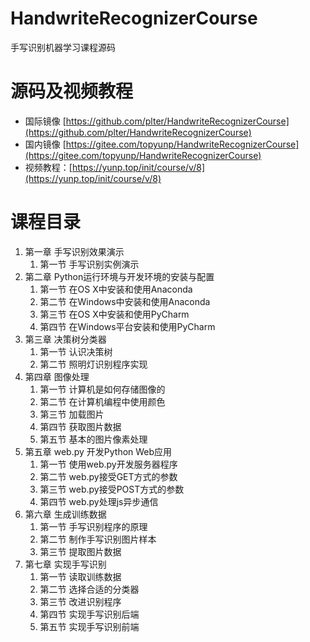 # HandwriteRecognizerCourse  
手写识别机器学习课程源码  

# 源码及视频教程  

* 国际镜像 [https://github.com/plter/HandwriteRecognizerCourse](https://github.com/plter/HandwriteRecognizerCourse) 
* 国内镜像 [https://gitee.com/topyunp/HandwriteRecognizerCourse](https://gitee.com/topyunp/HandwriteRecognizerCourse)
* 视频教程：[https://yunp.top/init/course/v/8](https://yunp.top/init/course/v/8)  

# 课程目录 

1. 第一章 手写识别效果演示
    1. 第一节 手写识别实例演示 
1. 第二章 Python运行环境与开发环境的安装与配置
    1. 第一节 在OS X中安装和使用Anaconda 
    1. 第二节 在Windows中安装和使用Anaconda 
    1. 第三节 在OS X中安装和使用PyCharm 
    1. 第四节 在Windows平台安装和使用PyCharm 
1. 第三章 决策树分类器
    1. 第一节 认识决策树 
    1. 第二节 照明灯识别程序实现 
1. 第四章 图像处理
    1. 第一节 计算机是如何存储图像的 
    1. 第二节 在计算机编程中使用颜色 
    1. 第三节 加载图片 
    1. 第四节 获取图片数据 
    1. 第五节 基本的图片像素处理 
1. 第五章 web.py 开发Python Web应用
    1. 第一节 使用web.py开发服务器程序 
    1. 第二节 web.py接受GET方式的参数 
    1. 第三节 web.py接受POST方式的参数 
    1. 第四节 web.py处理js异步通信 
1. 第六章 生成训练数据
    1. 第一节 手写识别程序的原理 
    1. 第二节 制作手写识别图片样本 
    1. 第三节 提取图片数据 
1. 第七章 实现手写识别
    1. 第一节 读取训练数据 
    1. 第二节 选择合适的分类器 
    1. 第三节 改进识别程序 
    1. 第四节 实现手写识别后端 
    1. 第五节 实现手写识别前端 
